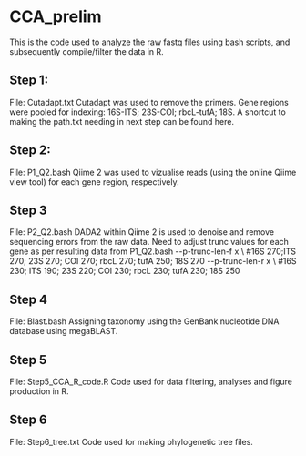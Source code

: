 # CCA_prelim
This is the code used to analyze the raw fastq files using bash scripts, and subsequently compile/filter the data in R.

## Step 1:
File: Cutadapt.txt
Cutadapt was used to remove the primers.
Gene regions were pooled for indexing: 16S-ITS; 23S-COI; rbcL-tufA; 18S.
A shortcut to making the path.txt needing in next step can be found here.  

## Step 2:
File: P1_Q2.bash
Qiime 2 was used to vizualise reads (using the online Qiime view tool) for each gene region, respectively.

## Step 3
File: P2_Q2.bash
DADA2 within Qiime 2 is used to denoise and remove sequencing errors from the raw data.
Need to adjust trunc values for each gene as per resulting data from P1_Q2.bash
--p-trunc-len-f x \ #16S 270;ITS 270; 23S 270; COI 270; rbcL 270; tufA 250; 18S 270
--p-trunc-len-r x \ #16S 230; ITS 190; 23S 220; COI 230; rbcL 230; tufA 230; 18S 250

## Step 4
File: Blast.bash
Assigning taxonomy using the GenBank nucleotide DNA database using megaBLAST.

## Step 5
File: Step5_CCA_R_code.R
Code used for data filtering, analyses and figure production in R.

## Step 6
File: Step6_tree.txt
Code used for making phylogenetic tree files.
